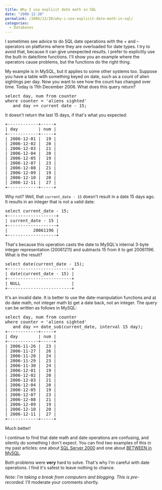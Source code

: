 ```yaml
---
title: Why I use explicit date math in SQL
date: "2006-12-20"
permalink: /2006/12/20/why-i-use-explicit-date-math-in-sql/
categories:
  - Databases
---
```

I sometimes see advice to do SQL date operations with the + and &#8211; operators on platforms where they are overloaded for date types. I try to avoid that, because it can give unexpected results. I prefer to explicitly use the built-in date/time functions. I'll show you an example where the operators cause problems, but the functions do the right thing.

My example is in MySQL, but it applies to some other systems too. Suppose you have a table with something keyed on date, such as a count of alien sightings per day. Now you want to see how the count has changed over time. Today is 11th December 2006. What does this query return?

<pre>select day, num from counter
where counter = 'aliens sighted'
   and day &gt;= current_date - 15;</pre>

It doesn't return the last 15 days, if that's what you expected:

<pre>+------------+-----+
| day        | num |
+------------+-----+
| 2006-12-01 |  19 | 
| 2006-12-02 |  20 | 
| 2006-12-03 |  21 | 
| 2006-12-04 |  20 | 
| 2006-12-05 |  19 | 
| 2006-12-07 |  23 | 
| 2006-12-08 |  21 | 
| 2006-12-09 |  19 | 
| 2006-12-10 |  20 | 
| 2006-12-11 |  27 | 
+------------+-----+</pre>

Why not? Well, that `current_date - 15` doesn't result in a date 15 days ago. It results in an integer that is not a valid date:

<pre>select current_date - 15;
+-------------------+
| current_date - 15 |
+-------------------+
|          20061196 | 
+-------------------+</pre>

That's because this operation casts the date to MySQL's internal 3-byte integer representation (20061211) and subtracts 15 from it to get 20061196. What is the result?

<pre>select date(current_date - 15);
+-------------------------+
| date(current_date - 15) |
+-------------------------+
| NULL                    | 
+-------------------------+</pre>

It's an invalid date. It is better to use the date-manipulation functions and a) do date math, not integer math b) get a date back, not an integer. The query can be written as follows in MySQL:

<pre>select day, num from counter
where counter = 'aliens sighted'
   and day &gt;= date_sub(current_date, interval 15 day);
+------------+-----+
| day        | num |
+------------+-----+
| 2006-11-26 |  23 | 
| 2006-11-27 |  26 | 
| 2006-11-28 |  24 | 
| 2006-11-29 |  23 | 
| 2006-11-30 |  24 | 
| 2006-12-01 |  19 | 
| 2006-12-02 |  20 | 
| 2006-12-03 |  21 | 
| 2006-12-04 |  20 | 
| 2006-12-05 |  19 | 
| 2006-12-07 |  23 | 
| 2006-12-08 |  21 | 
| 2006-12-09 |  19 | 
| 2006-12-10 |  20 | 
| 2006-12-11 |  27 | 
+------------+-----+</pre>

Much better!

I continue to find that date math and date operations are confusing, and silently do something I don't expect. You can find two examples of this in my past articles: one about [SQL Server 2000][1] and one about [BETWEEN in MySQL][2].

Both problems were **very** hard to solve. That's why I'm careful with date operations. I find it's safest to leave nothing to chance.

*Note: I'm taking a break from computers and blogging. This is pre-recorded.* I'll moderate your comments shortly.

 [1]: /blog/2005/12/04/sql-server-2000-date-and-time-puzzler/
 [2]: /blog/2006/09/12/type-conversion-semantics-of-mysqls-between-operator/
